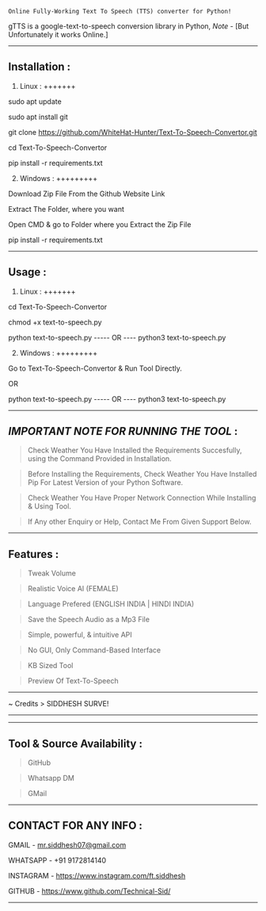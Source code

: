 
~~~~~~~~~~~~~~~~~~~~~~~~~~~~~~~~~~~~~~~~~~~~~~~~~~~~~~~~~~~~~~~
Online Fully-Working Text To Speech (TTS) converter for Python! 
~~~~~~~~~~~~~~~~~~~~~~~~~~~~~~~~~~~~~~~~~~~~~~~~~~~~~~~~~~~~~~~

gTTS is a google-text-to-speech conversion library in Python,
*Note* - [But Unfortunately it works Online.]
_____________________________________________________________________________________

Installation :
--------------

1. Linux :
  +++++++

sudo apt update

sudo apt install git

git clone https://github.com/WhiteHat-Hunter/Text-To-Speech-Convertor.git

cd Text-To-Speech-Convertor

pip install -r requirements.txt


2. Windows :
  +++++++++

Download Zip File From the Github Website Link

Extract The Folder, where you want

Open CMD & go to Folder where you Extract the Zip File

pip install -r requirements.txt

_____________________________________________________________________________________

Usage :
-------

1. Linux :
  +++++++

cd Text-To-Speech-Convertor

chmod +x text-to-speech.py

python text-to-speech.py  -----  OR ---- python3 text-to-speech.py


2. Windows :
  +++++++++

Go to Text-To-Speech-Convertor & Run Tool Directly.

OR

python text-to-speech.py  -----  OR ---- python3 text-to-speech.py

_____________________________________________________________________________________

*IMPORTANT NOTE FOR RUNNING THE TOOL* :
---------------------------------------

> Check Weather You Have Installed the Requirements Succesfully,
  using the Command Provided in Installation.

> Before Installing the Requirements, Check Weather You Have Installed
  Pip For Latest Version of your Python Software.

> Check Weather You Have Proper Network Connection While Installing & Using Tool.

> If Any other Enquiry or Help, Contact Me From Given Support Below.

_____________________________________________________________________________________

Features :
----------

> Tweak Volume

> Realistic Voice AI (FEMALE)

> Language Prefered (ENGLISH INDIA | HINDI INDIA)

> Save the Speech Audio as a Mp3 File

> Simple, powerful, & intuitive API

> No GUI, Only Command-Based Interface

> KB Sized Tool

> Preview Of Text-To-Speech

_____________________________________________________________________________________

~ Credits > SIDDHESH SURVE!
***************************
_____________________________________________________________________________________

Tool & Source Availability :
----------------------------

> GitHub

> Whatsapp DM

> GMail

_____________________________________________________________________________________

CONTACT FOR ANY INFO :
----------------------

GMAIL - mr.siddhesh07@gmail.com

WHATSAPP - +91 9172814140

INSTAGRAM - https://www.instagram.com/ft.siddhesh

GITHUB - https://www.github.com/Technical-Sid/

_____________________________________________________________________________________
